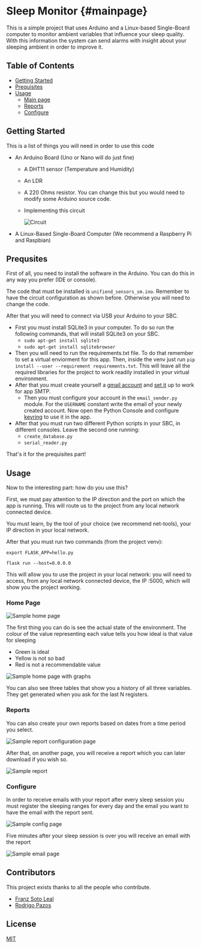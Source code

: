 

# Sleep Monitor {#mainpage}
This is a simple project that uses Arduino and a Linux-based Single-Board computer to monitor ambient variables that influence your sleep quality. With this information the system can send alarms with insight about your sleeping ambient in order to improve it.

## Table of Contents

- [Getting Started](#getting-started)
- [Prequisites](#prequsites)
- [Usage](#usage)
    - [Main page](#home-page)
    - [Reports](#reports)
    - [Configure](#configure)

## Getting Started
This is a list of things you will need in order to use this code
 * An Arduino Board (Uno or Nano will do just fine)
    * A DHT11 sensor (Temperature and Humidity)
    * An LDR
    * A 220 Ohms resistor. You can change this but you would need to modify some Arduino source code.
    * Implementing this circuit
    
        ![Circuit](https://raw.githubusercontent.com/ropa1998/SleepMonitor/master/Images/Start%20Simulating.png) 
 *  A Linux-Based Single-Board Computer (We recommend a Raspberry Pi and Raspbian)
## Prequsites
First of all, you need to install the software in the Arduino. You can do this in any way you prefer (IDE or console).

The code that must be installed is `unifiend_sensors_sm.ino`. Remember to have the circuit configuration as shown before. Otherwise you will need to change the code.
 
After that you will need to connect via USB your Arduino to your SBC.
* First you must install SQLite3 in your computer. To do so run the following commands, that will install SQLite3 on your SBC.
    * `sudo apt-get install sqlite3`
    * `sudo apt-get install sqlitebrowser`
* Then you will need to run the requirements.txt file. To do that remember to set a virtual enviorment for this app. Then, inside the venv just run `pip install --user --requirement requirements.txt`. This will leave all the required libraries for the project to work readily installed in your virtual environment.
* After that you must create yourself a [gmail account](https://accounts.google.com/signup/v2/webcreateaccount?flowName=GlifWebSignIn&flowEntry=SignUp) and [set it](https://myaccount.google.com/lesssecureapps) up to work for app SMTP.
    * Then you must configure your account in the `email_sender.py` module. For the `USERNAME` constant write the email of your newly created account. Now open the Python Console and configure [keyring](https://pypi.org/project/keyring/) to use it in the app.  
* After that you must run two different Python scripts in your SBC, in different consoles. Leave the second one running:
    * `create_database.py`
    * `serial_reader.py`
 
 That's it for the prequisites part! 
 
 ## Usage
 Now to the interesting part: how do you use this?
 
 First, we must pay attention to the IP direction and the port on which the app is running. This will route us to the project from any local network connected device.
 
 You must learn, by the tool of your choice (we recommend net-tools), your IP direction in your local network.
 
 After that you must run two commands (from the project venv): 
 
 `export FLASK_APP=hello.py`
 
 `flask run --host=0.0.0.0`
 
 This will allow you to use the project in your local network: you will need to access, from any local network connected device, the IP <SBC-IP>:5000, which will show you the project working.
 
 ### Home Page
 
 ![Sample home page](https://raw.githubusercontent.com/ropa1998/SleepMonitor/master/Images/sample_home_page.png)
 
 The first thing you can do is see the actual state of the environment. The colour of the value representing each value tells you how ideal is that value for sleeping
 * Green is ideal
 * Yellow is not so bad
 * Red is not a recommendable value
 
 ![Sample home page with graphs](https://raw.githubusercontent.com/ropa1998/SleepMonitor/master/Images/graphs_main_page.png)
 
 You can also see three tables that show you a history of all three variables. They get generated when you ask for the last N registers.     
 
 ### Reports
 
 You can also create your own reports based on dates from a time period you select.
 
 ![Sample report configuration page](https://raw.githubusercontent.com/ropa1998/SleepMonitor/master/Images/sample_report_config_page.png)

 After that, on another page, you will receive a report which you can later download if you wish so.
 
 ![Sample report](https://raw.githubusercontent.com/ropa1998/SleepMonitor/master/Images/sample_report_page.png)
 
 ### Configure
 
 In order to receive emails with your report after every sleep session you must register the sleeping ranges for every day and the email you want to have the email with the report sent.
 
 ![Sample config page](https://raw.githubusercontent.com/ropa1998/SleepMonitor/master/Images/sample_config_page.png)

Five minutes after your sleep session is over you will receive an email with the report

![Sample email page](https://raw.githubusercontent.com/ropa1998/SleepMonitor/master/Images/sample_email_image.jpeg)


## Contributors

This project exists thanks to all the people who contribute. 
* [Franz Soto Leal](https://github.com/FranzSL)
* [Rodrigo Pazos](https://github.com/ropa1998) 


## License

[MIT](LICENSE)